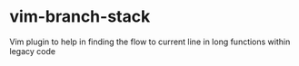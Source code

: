 # vim-branch-stack
 Vim plugin to help in finding the flow to current line in long functions within legacy code

